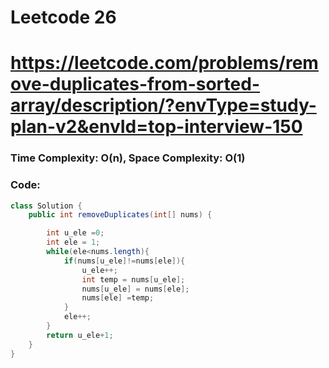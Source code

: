 # Leetcode 26
# https://leetcode.com/problems/remove-duplicates-from-sorted-array/description/?envType=study-plan-v2&envId=top-interview-150

### Time Complexity: O(n), Space Complexity: O(1)


### Code:

```java
class Solution {
    public int removeDuplicates(int[] nums) {

        int u_ele =0;
        int ele = 1;
        while(ele<nums.length){
            if(nums[u_ele]!=nums[ele]){
                u_ele++;
                int temp = nums[u_ele];
                nums[u_ele] = nums[ele];
                nums[ele] =temp;
            }
            ele++;
        }
        return u_ele+1;
    }
}
